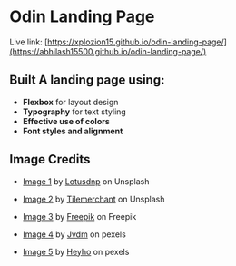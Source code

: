 # Odin Landing Page

Live link: [https://xplozion15.github.io/odin-landing-page/](https://abhilash15500.github.io/odin-landing-page/)


## Built A landing page using:
- **Flexbox** for layout design
- **Typography** for text styling
- **Effective use of colors**
- **Font styles and alignment**



## Image Credits

- [Image 1](https://unsplash.com/photos/a-kitchen-with-a-bar-and-island-iUjIiP0sMTs) by [Lotusdnp](https://unsplash.com/@lotusdnp) on Unsplash

- [Image 2](https://unsplash.com/photos/a-living-room-filled-with-furniture-and-a-fire-place-W3qdUw-eVsE) by [Tilemerchant](https://unsplash.com/@tilemerchant) on Unsplash

- [Image 3](https://www.freepik.com/free-photo/child-toys-still-life_4379805.htm#query=kids%20bedroom&position=3&from_view=keyword&track=ais_user&uuid=703ef618-3029-457b-bddd-4f1b7017b7cc) by [Freepik](https://www.freepik.com/author/freepik) on Freepik

- [Image 4](https://www.pexels.com/photo/photo-of-living-room-1457842/) by [Jvdm](https://www.pexels.com/@jvdm/) on pexels

- [Image 5](https://www.pexels.com/photo/contemporary-kitchen-in-classic-style-6587891/) by [Heyho](https://www.pexels.com/@heyho/) on pexels
